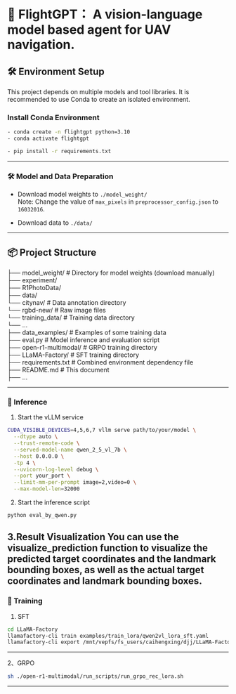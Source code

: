 # 🚀 FlightGPT： A vision-language model based agent for UAV navigation.

## 🛠️ Environment Setup

This project depends on multiple models and tool libraries. It is recommended to use Conda to create an isolated environment.

### Install Conda Environment

```bash
- conda create -n flightgpt python=3.10
- conda activate flightgpt

- pip install -r requirements.txt
```

---

### 🛠️ Model and Data Preparation

* Download model weights to `./model_weight/`  
  Note: Change the value of `max_pixels` in `preprocessor_config.json` to `16032016`.

* Download data to `./data/`


---

## 📦 Project Structure
├── model_weight/ # Directory for model weights (download manually)  
├── experiment/  
├── R1PhotoData/  
├── data/  
    └── citynav/ # Data annotation directory  
    └── rgbd-new/ # Raw image files  
    └── training_data/ # Training data directory  
    └── ...  
├── data_examples/ # Examples of some training data  
├── eval.py # Model inference and evaluation script  
├── open-r1-multimodal/ # GRPO training directory  
├── LLaMA-Factory/ # SFT training directory  
├── requirements.txt # Combined environment dependency file  
├── README.md # This document  
├── ...  

---

### 🚀 Inference

1. Start the vLLM service

```bash
CUDA_VISIBLE_DEVICES=4,5,6,7 vllm serve path/to/your/model \
  --dtype auto \
  --trust-remote-code \
  --served-model-name qwen_2_5_vl_7b \
  --host 0.0.0.0 \
  -tp 4 \
  --uvicorn-log-level debug \
  --port your_port \
  --limit-mm-per-prompt image=2,video=0 \
  --max-model-len=32000
```

2. Start the inference script

```bash
python eval_by_qwen.py
```

3.Result Visualization
You can use the visualize_prediction function to visualize the predicted target coordinates and the landmark bounding boxes, as well as the actual target coordinates and landmark bounding boxes.
---

### 🚀 Training
1. SFT
```bash
cd LLaMA-Factory
llamafactory-cli train examples/train_lora/qwen2vl_lora_sft.yaml
llamafactory-cli export /mnt/vepfs/fs_users/caihengxing/djj/LLaMA-Factory/examples/merge_lora/qwen2vl_lora_sft.yaml
```

---

2、GRPO
```bash
sh ./open-r1-multimodal/run_scripts/run_grpo_rec_lora.sh
```

---

